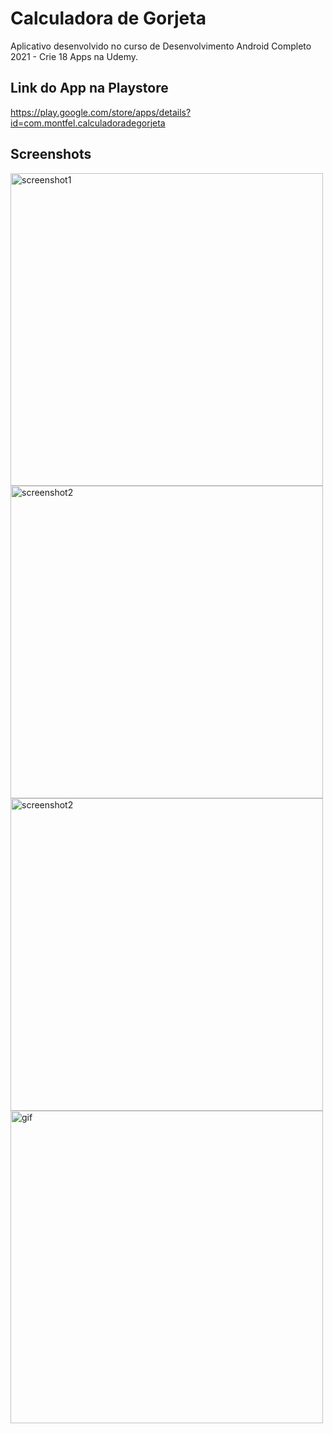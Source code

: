 # Calculadora de Gorjeta

Aplicativo desenvolvido no curso de Desenvolvimento Android Completo 2021 - Crie 18 Apps na Udemy.

## Link do App na Playstore

  https://play.google.com/store/apps/details?id=com.montfel.calculadoradegorjeta

## Screenshots

<img src="https://github.com/Montfel/Calculadora-Gorjeta/blob/main/images/Screenshot1.png" alt="screenshot1" width="500"/>
<img src="https://github.com/Montfel/Calculadora-Gorjeta/blob/main/images/Screenshot2.png" alt="screenshot2" width="500"/>
<img src="https://github.com/Montfel/Calculadora-Gorjeta/blob/main/images/Screenshot3.png" alt="screenshot2" width="500"/>
<img src="https://github.com/Montfel/Calculadora-Gorjeta/blob/main/images/Gif.gif" alt="gif" width="500"/>
